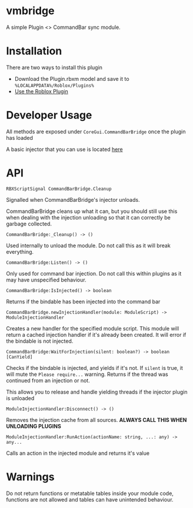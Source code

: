 # vmbridge

A simple Plugin <> CommandBar sync module.

# Installation
There are two ways to install this plugin
* Download the Plugin.rbxm model and save it to `%LOCALAPPDATA%/Roblox/Plugins%`
* [Use the Roblox Plugin](https://www.roblox.com/library/8107839697/vmbridge)

# Developer Usage
All methods are exposed under `CoreGui.CommandBarBridge` once the plugin has loaded

A basic injector that you can use is located [here](https://github.com/metatablecat/vmbridge/blob/main/examples/CommandBarInjector.lua)

# API

`RBXScriptSignal CommandBarBridge.Cleanup`

Signalled when CommandBarBridge's injector unloads.

CommandBarBridge cleans up what it can, but you should still use this when dealing with the injection unloading so that it can correctly be garbage collected.

`CommandBarBridge:_Cleanup() -> ()`

Used internally to unload the module. Do not call this as it will break everything.

`CommandBarBridge:Listen() -> ()`

Only used for command bar injection. Do not call this within plugins as it may have unspecified behaviour.

`CommandBarBridge:IsInjected() -> boolean`

Returns if the bindable has been injected into the command bar

`CommandBarBridge.newInjectionHandler(module: ModuleScript) -> ModuleInjectionHandler`

Creates a new handler for the specified module script. This module will return a cached injection handler if it's already been created. It will error if the bindable is not injected.

`CommandBarBridge:WaitForInjection(silent: boolean?) -> boolean [CanYield]`

Checks if the bindable is injected, and yields if it's not. If `silent` is true, it will mute the `Please require...` warning. Returns if the thread was continued from an injection or not.

This allows you to release and handle yielding threads if the injector plugin is unloaded

`ModuleInjectionHandler:Disconnect() -> ()`

Removes the injection cache from all sources. **ALWAYS CALL THIS WHEN UNLOADING PLUGINS**

`ModuleInjectionHandler:RunAction(actionName: string, ...: any) -> any...`

Calls an action in the injected module and returns it's value

# Warnings

Do not return functions or metatable tables inside your module code, functions are not allowed and tables can have unintended behaviour.
